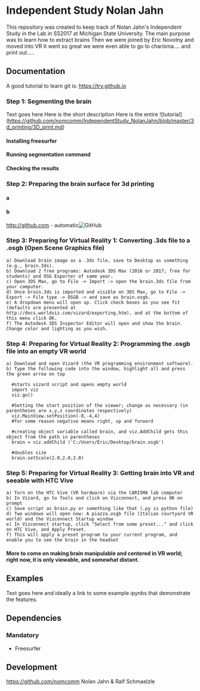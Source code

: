 Independent Study Nolan Jahn
=======================================

This repository was created to keep track of  Nolan Jahn's Independent Study in the Lab in SS2017 at Michigan State University.
The main purpose was to learn how to extract brains
Then we were joined by Eric Novotny and moved into VR
It went so great we were even able to go to charisma.... and print out.....

Documentation
-------------

A good tutorial to learn git is: https://try.github.io

### Step 1: Segmenting the brain
Text goes here
Here is the short description
Here is the entire ![tutorial] (https://github.com/nomcomm/IndependentStudy_NolanJahn/blob/master/3d_printing/3D_print.md)


#### Installing freesurfer
#### Running segmentation command
#### Checking the results

### Step 2: Preparing the brain surface for 3d printing
#### a
#### b
http://github.com - automatic![GitHub](http://github.com)


### Step 3: Preparing for Virtual Reality 1: Converting .3ds file to a .osgb (Open Scene Graphics file)

	a) Download brain image as a .3ds file, save to Desktop as something (e.g., brain.3ds).
	b) Download 2 free programs: Autodesk 3DS Max (2016 or 2017; free for students) and OSG Exporter of same year.
	c) Open 3DS Max, go to File -> Import -> open the brain.3ds file from your computer.
	d) Once brain.3ds is imported and visible on 3DS Max, go to File -> Export -> File type -> OSGB -> and save as brain.osgb.
	e) A dropdown menu will open up. Click check boxes as you see fit (defaults are presented at http://docs.worldviz.com/vizard/exporting.htm), and at the bottom of this menu click OK.
	f) The Autodesk 3DS Inspector Editor will open and show the brain. Change color and lighting as you wish.

### Step 4: Preparing for Virtual Reality 2: Programming the .osgb file into an empty VR world

	a) Download and open Vizard (the VR programming environment software).
	b) Type the following code into the window, highlight all and press the green arrow on top

      #starts vizard script and opens empty world
      import viz
      viz.go()

      #Setting the start position of the viewer; change as necessary (in parentheses are x,y,z coordinates respectively)
      viz.MainView.setPosition(-8,-4,4)
      #for some reason negative means right, up and forward

      #creating object variable called brain, and viz.AddChild gets this object from the path in parentheses
      brain = viz.addChild ('C:/Users/Eric/Desktop/brain.osgb')

      #doubles size
      brain.setScale(2.0,2.0,2.0)   
	
 ### Step 5: Preparing for Virtual Reality 3: Getting brain into VR and seeable with HTC Vive 
 
	a) Turn on the HTC Vive (VR hardware) via the CARISMA lab computer
	b) In Vizard, go to Tools and click on Vizconnect, and press OK on prompt
	c) Save script as brain.py or something like that (.py is python file)
	d) Two windows will open now: A piazza.osgb file (Italian courtyard VR world) and the Vizconnect Startup window
	e) In Vizconnect startup, click "Select from some preset..." and click on HTC Vive, and Apply Preset.
	f) This will apply a preset program to your current program, and enable you to see the brain in the headset
 #### More to come on making brain manipulable and centered in VR world; right now, it is only viewable, and somewhat distant.


Examples
--------

Text goes here and ideally a link to some example ipynbs that demonstrate the features.

Dependencies
------------


### Mandatory

- Freesurfer


Development
-----------
https://github.com/nomcomm
Nolan Jahn & Ralf Schmaelzle
